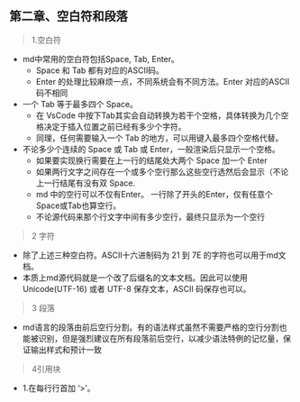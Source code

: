 #
## 第二章、空白符和段落

>1.空白符

* md中常用的空白符包括Space, Tab, Enter。
  * Space 和 Tab 都有对应的ASCII码。
  * Enter 的处理比较麻烦一点，不同系统会有不同方法。Enter 对应的ASCII码不相同
* 一个 Tab 等于最多四个 Space。
  * 在 VsCode 中按下Tab其实会自动转换为若干个空格，具体转换为几个空格决定于插入位置之前已经有多少个字符。
  * 同理，任何需要输入一个 Tab 的地方，可以用键入最多四个空格代替。
* 不论多少个连续的 Space 或 Tab 或 Enter，一般渲染后只显示一个空格。
  * 如果要实现换行需要在上一行的结尾处大两个 Space 加一个 Enter
  * 如果两行文字之间存在一个或多个空行那么这些空行选然后会显示（不论上一行结尾有没有双 Space.
  * md 中的空行可以不仅有Enter。 一行除了开头的Enter，仅有任意个Space或Tab也算空行。
  * 不论源代码来那个行文字中间有多少空行，最终只显示为一个空行
  
>2 字符
* 除了上述三种空白符。ASCII十六进制码为 21 到 7E 的字符也可以用于md文档。
* 本质上md源代码就是一个改了后缀名的文本文档。因此可以使用Unicode(UTF-16) 或者 UTF-8 保存文本，ASCII 码保存也可以。  

>3 段落
* md语言的段落由前后空行分割。有的语法样式虽然不需要严格的空行分割也能被识别，但是强烈建议在所有段落前后空行，以减少语法特例的记忆量，保证输出样式和预计一致

>4引用块
* 1.在每行行首加 ‘>’。
  